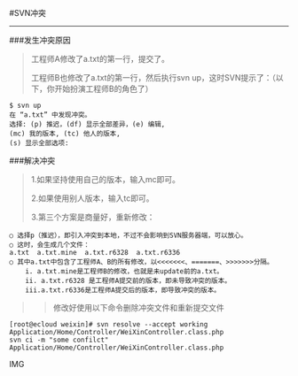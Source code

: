 #SVN冲突
***

###发生冲突原因
>工程师A修改了a.txt的第一行，提交了。
>
>工程师B也修改了a.txt的第一行，然后执行svn up，这时SVN提示了：（以下，你开始扮演工程师B的角色了）
>
	$ svn up
	在 “a.txt” 中发现冲突。
	选择: (p) 推迟，(df) 显示全部差异，(e) 编辑,
	(mc) 我的版本, (tc) 他人的版本,
	(s) 显示全部选项:

###解决冲突
>1.如果坚持使用自己的版本，输入mc即可。
>
>2.如果使用别人版本，输入tc即可。
>
>3.第三个方案是商量好，重新修改：
>
	○ 选择p（推迟），即引入冲突到本地，不过不会影响到SVN服务器端，可以放心。
	○ 这时，会生成几个文件：
	a.txt  a.txt.mine  a.txt.r6328  a.txt.r6336
	○ 其中a.txt中包含了工程师A、B的所有修改，以<<<<<<<、=======、>>>>>>>分隔。
		i. a.txt.mine是工程师B的修改，也就是未update前的a.txt。
		ii. a.txt.r6328 是工程师A提交前的版本，即未导致冲突的版本。
		iii.a.txt.r6336是工程师A提交后的版本，即导致冲突的版本。
>>修改好使用以下命令删除冲突文件和重新提交文件
>
	[root@ecloud weixin]# svn resolve --accept working Application/Home/Controller/WeiXinController.class.php
	svn ci -m "some confilct" Application/Home/Controller/WeiXinController.class.php
IMG